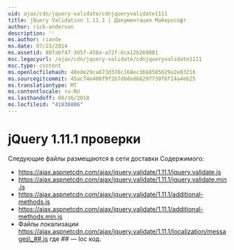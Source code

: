 ```yaml
---
uid: ajax/cdn/jquery-validate/cdnjqueryvalidate1111
title: jQuery Validation 1.11.1 | Документация Майкрософт
author: rick-anderson
description: ''
ms.author: riande
ms.date: 07/23/2014
ms.assetid: 80fabf47-395f-458a-a72f-6ca12b269081
msc.legacyurl: /ajax/cdn/jquery-validate/cdnjqueryvalidate1111
msc.type: content
ms.openlocfilehash: 40ede29ca673d376c168ec3668585629a2e03216
ms.sourcegitcommit: 45ac74e400f9f2b7dbded66297730f6f14a4eb25
ms.translationtype: MT
ms.contentlocale: ru-RU
ms.lasthandoff: 08/16/2018
ms.locfileid: "41838806"
---
```

<a name="jquery-validation-1111"></a>jQuery 1.11.1 проверки
====================
Следующие файлы размещаются в сети доставки Содержимого:

- https://ajax.aspnetcdn.com/ajax/jquery.validate/1.11.1/jquery.validate.js
- https://ajax.aspnetcdn.com/ajax/jquery.validate/1.11.1/jquery.validate.min.js
- https://ajax.aspnetcdn.com/ajax/jquery.validate/1.11.1/additional-methods.js
- https://ajax.aspnetcdn.com/ajax/jquery.validate/1.11.1/additional-methods.min.js
- Файлы локализации https://ajax.aspnetcdn.com/ajax/jquery.validate/1.11.1/localization/messages\_##.js где ## — loc код.
